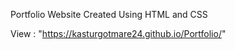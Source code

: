 Portfolio Website Created Using HTML and CSS

View : "https://kasturgotmare24.github.io/Portfolio/"
